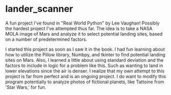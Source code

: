 # lander_scanner
A fun project I've found in "Real World Python" by Lee Vaughan! Possibly the hardest project I've attempted thus far. The idea is to take a NASA MOLA image of Mars and analyze it to select potential landing sites, based on a number of predetermined factors.

I started this project as soon as I saw it in the book. I had fun learning about how to utilize the Pillow library, Numbpy, and tkinter to find potential landing sites on Mars.
Also, I learned a little about using standard deviation and the factors to include in logic for a problem like this. Such as wanting to land in lower elevations since the air is denser.
I realize that my own attempt to this project is far from perfect and is an ongoing project. I do want to modify this program potentially to analyze photos of fictional planets, like Tattoine from 'Star Wars,' for fun.

